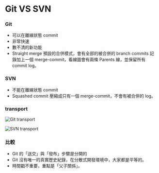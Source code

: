 # Git VS SVN

### Git

* 可以在離線狀態 commit
* 非常快速
* 數不清的新功能
* Straight merge 預設的合併模式，會有全部的被合併的 branch commits 記錄加上一個 merge-commit，看線圖會有兩條 Parents 線，並保留所有 commit log。


### SVN

* 不能在離線狀態 commit
* Squashed commit 壓縮成只有一個 merge-commit，不會有被合併的 log。


### transport

![Git transport](https://patrickzahnd.ch/uploads/git-transport-v1-1024x723.png)

![SVN transport](https://patrickzahnd.ch/uploads/svn-transport-v1.png)


### 比較

* Git 的「送交」與「發布」步驟是分開的
* Git 沒有唯一的真實歷史紀錄，在分散式開發環境中，大家都是平等的。
* 時間戳不重要，重點是「父子關係」。
